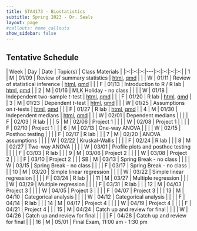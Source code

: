 ```yaml
---
title: STA4173 - Biostatistics
subtitle: Spring 2023 - Dr. Seals
layout: page
#callouts: home_callouts
show_sidebar: false
---
```


## Tentative Schedule

| Week | Day | Date  | Topic(s) | Class Materials | 
|:-:|:-:|:-:|---|:-:|:-:|:-:|:-:|
| 1    | M   | 01/09 | Review of summary statistics | [html](https://samanthaseals.github.io/STA4173/slides/L01.html), [qmd](https://github.com/samanthaseals/STA4173/blob/master/slides/L01.qmd) |
|      | W   | 01/11 | Review of statistical inference | [html](https://samanthaseals.github.io/STA4173/slides/L02.html), [qmd](https://github.com/samanthaseals/STA4173/blob/master/slides/L02.qmd)  |
|      | F   | 01/13 | Introduction to R / R lab | [html](https://samanthaseals.github.io/STA4173/labs/W01.html), [qmd](https://github.com/samanthaseals/STA4173/blob/master/labs/W01.qmd) |
| 2    | M   | 01/16 | MLK Holiday - no class | |
|      | W   | 01/18 | Independent two-sample *t*-test | [html](https://samanthaseals.github.io/STA4173/slides/L03.html), [qmd](https://github.com/samanthaseals/STA4173/blob/master/slides/L03.qmd) |
|      | F   | 01/20 | R lab | [html](https://samanthaseals.github.io/STA4173/labs/W02.html), [qmd](https://github.com/samanthaseals/STA4173/blob/master/labs/W02.qmd) |
| 3    | M   | 01/23 | Dependent *t*-test | [html](https://samanthaseals.github.io/STA4173/slides/L04.html), [qmd](https://github.com/samanthaseals/STA4173/blob/master/slides/L04.qmd)  |
|      | W   | 01/25 | Assumptions on *t*-tests | [html](https://samanthaseals.github.io/STA4173/slides/L05.html), [qmd](https://github.com/samanthaseals/STA4173/blob/master/slides/L05.qmd) |
|      | F   | 01/27 | R lab | [html](https://samanthaseals.github.io/STA4173/labs/W03.html), [qmd](https://github.com/samanthaseals/STA4173/blob/master/labs/W03.qmd)  |
| 4    | M   | 01/30 | Independent medians | [html](https://samanthaseals.github.io/STA4173/slides/L06.html), [qmd](https://github.com/samanthaseals/STA4173/blob/master/slides/L06.qmd) |
|      | W   | 02/01 | Dependent medians | |
|      | F   | 02/03 | R lab | |
| 5    | M   | 02/06 | Project 1 | |
|      | W   | 02/08 | Project 1 | |
|      | F   | 02/10 | Project 1 | |
| 6    | M   | 02/13 | One-way ANOVA | |
|      | W   | 02/15 | Posthoc testing | |
|      | F   | 02/17 | R lab | |
| 7    | M   | 02/20 | ANOVA assumptions | |
|      | W   | 02/22 | Kruskal-Wallis | |
|      | F   | 02/24 | R lab | |
| 8    | M   | 02/27 | Two-way ANOVA | |
|      | W   | 03/01 | Profile plots and posthoc testing | |
|      | F   | 03/03 | R lab | |
| 9    | M   | 03/06 | Project 2 | |
|      | W   | 03/08 | Project 2 | |
|      | F   | 03/10 | Project 2 | |
| SB   | M   | 03/13 | Spring Break - no class | |
|      | W   | 03/15 | Spring Break - no class | | 
|      | F   | 03/17 | Spring Break - no class | |
| 10   | M   | 03/20 | Simple linear regression | |
|      | W   | 03/22 | Simple linear regression | |
|      | F   | 03/24 | R lab | |
| 11   | M   | 03/27 | Multiple regression | |
|      | W   | 03/29 | Multiple regression | |
|      | F   | 03/31 | R lab | |
| 12   | M   | 04/03 | Project 3 | |
|      | W   | 04/05 | Project 3 | |
|      | F   | 04/07 | Project 3 | |
| 13   | M   | 04/10 | Categorical analysis | |
|      | W   | 04/12 | Categorical analysis | |
|      | F   | 04/14 | R lab | |
| 14   | M   | 04/17 | Project 4 | |
|      | W   | 04/19 | Project 4 | |
|      | F   | 04/21 | Project 4 | |
| 15   | M   | 04/24 | Catch up and review for final | |
|      | W   | 04/26 | Catch up and review for final | |
|      | F   | 04/28 | Catch up and review for final | |
| 16   | M   | 05/01 | Final Exam, 11:00 am - 1:30 pm

